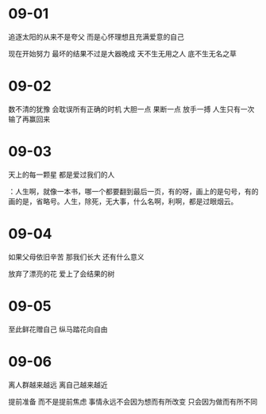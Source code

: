 # 09-01

追逐太阳的从来不是夸父 而是心怀理想且充满爱意的自己

现在开始努力 最坏的结果不过是大器晚成 天不生无用之人 底不生无名之草

# 09-02

数不清的犹豫 会耽误所有正确的时机 大胆一点 果断一点 放手一搏 人生只有一次 输了再赢回来

# 09-03

天上的每一颗星 都是爱过我们的人

：人生啊，就像一本书，哪一个都要翻到最后一页，有的呀，画上的是句号，有的画的是，省略号。人生，除死，无大事，什么名啊，利啊，都是过眼烟云。

# 09-04

如果父母依旧辛苦 那我们长大 还有什么意义

放弃了漂亮的花 爱上了会结果的树

# 09-05

至此鲜花赠自己 纵马踏花向自由

# 09-06

离人群越来越远 离自己越来越近

提前准备 而不是提前焦虑 事情永远不会因为想而有所改变 只会因为做而有所不同
